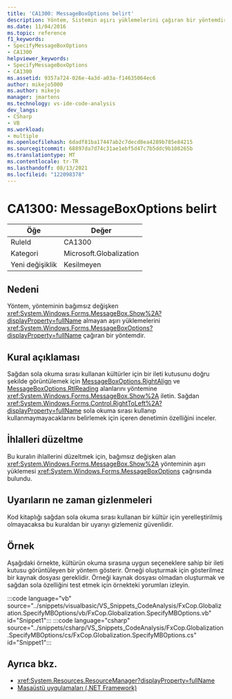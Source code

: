 ```yaml
---
title: 'CA1300: MessageBoxOptions belirt'
description: Yöntem, Sistemin aşırı yüklemelerini çağıran bir yöntemdir. Windows. Bir MessageBoxOptions bağımsız değişkeni almayan Forms.MessageBox.Show yöntemi.
ms.date: 11/04/2016
ms.topic: reference
f1_keywords:
- SpecifyMessageBoxOptions
- CA1300
helpviewer_keywords:
- SpecifyMessageBoxOptions
- CA1300
ms.assetid: 9357a724-026e-4a3d-a03a-f14635064ec6
author: mikejo5000
ms.author: mikejo
manager: jmartens
ms.technology: vs-ide-code-analysis
dev_langs:
- CSharp
- VB
ms.workload:
- multiple
ms.openlocfilehash: 6dadf81ba17447ab2c7decd8ea4289b785e84215
ms.sourcegitcommit: 68897da7d74c31ae1ebf5d47c7b5ddc9b108265b
ms.translationtype: MT
ms.contentlocale: tr-TR
ms.lasthandoff: 08/13/2021
ms.locfileid: "122098378"
---
```

# <a name="ca1300-specify-messageboxoptions"></a>CA1300: MessageBoxOptions belirt

|Öğe|Değer|
|-|-|
|RuleId|CA1300|
|Kategori|Microsoft.Globalization|
|Yeni değişiklik|Kesilmeyen|

## <a name="cause"></a>Nedeni

Yöntem, yönteminin bağımsız değişken <xref:System.Windows.Forms.MessageBox.Show%2A?displayProperty=fullName> almayan aşırı yüklemelerini <xref:System.Windows.Forms.MessageBoxOptions?displayProperty=fullName> çağıran bir yöntemdir.

## <a name="rule-description"></a>Kural açıklaması

Sağdan sola okuma sırası kullanan kültürler için bir ileti kutusunu doğru şekilde görüntülemek için [MessageBoxOptions.RightAlign](<xref:System.Windows.Forms.MessageBoxOptions.RightAlign>) ve [MessageBoxOptions.RtlReading](<xref:System.Windows.Forms.MessageBoxOptions.RtlReading>) alanlarını yöntemine <xref:System.Windows.Forms.MessageBox.Show%2A> iletin. Sağdan <xref:System.Windows.Forms.Control.RightToLeft%2A?displayProperty=fullName> sola okuma sırası kullanıp kullanmaymayacaklarını belirlemek için içeren denetimin özelliğini inceler.

## <a name="how-to-fix-violations"></a>İhlalleri düzeltme

Bu kuralın ihlallerini düzeltmek için, bağımsız değişken alan <xref:System.Windows.Forms.MessageBox.Show%2A> yönteminin aşırı yüklemesi <xref:System.Windows.Forms.MessageBoxOptions> çağrısında bulundu.

## <a name="when-to-suppress-warnings"></a>Uyarıların ne zaman gizlenmeleri

Kod kitaplığı sağdan sola okuma sırası kullanan bir kültür için yerelleştirilmiş olmayacaksa bu kuraldan bir uyarıyı gizlemeniz güvenlidir.

## <a name="example"></a>Örnek

Aşağıdaki örnekte, kültürün okuma sırasına uygun seçeneklere sahip bir ileti kutusu görüntüleyen bir yöntem gösterir. Örneği oluşturmak için gösterilmez bir kaynak dosyası gereklidir. Örneği kaynak dosyası olmadan oluşturmak ve sağdan sola özelliğini test etmek için örnekteki yorumları izleyin.

:::code language="vb" source="../snippets/visualbasic/VS_Snippets_CodeAnalysis/FxCop.Globalization.SpecifyMBOptions/vb/FxCop.Globalization.SpecifyMBOptions.vb" id="Snippet1":::
:::code language="csharp" source="../snippets/csharp/VS_Snippets_CodeAnalysis/FxCop.Globalization.SpecifyMBOptions/cs/FxCop.Globalization.SpecifyMBOptions.cs" id="Snippet1":::

## <a name="see-also"></a>Ayrıca bkz.

- <xref:System.Resources.ResourceManager?displayProperty=fullName>
- [Masaüstü uygulamaları (.NET Framework)](/dotnet/framework/resources/index)
